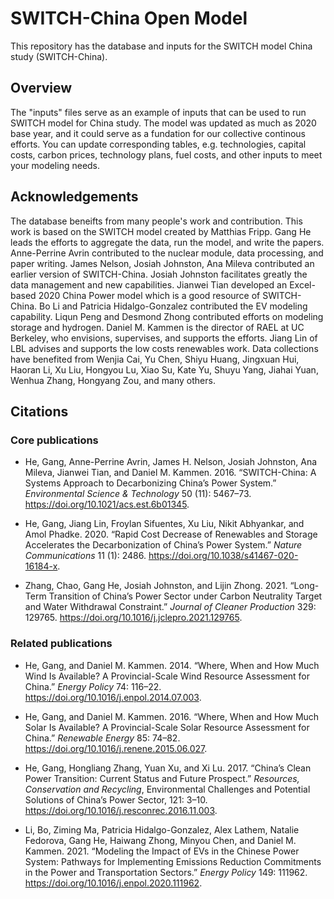 # SWITCH-China Open Model

This repository has the database and inputs for the SWITCH model China study (SWITCH-China).

## Overview

The "inputs" files serve as an example of inputs that can be used to run SWITCH model for China study. The model was updated as much as 2020 base year, and it could serve as a fundation for our collective continous efforts. You can update corresponding tables, e.g. technologies, capital costs, carbon prices, technology plans, fuel costs, and other inputs to meet your modeling needs. 

## Acknowledgements

The database beneifts from many people's work and contribution. This work is based on the SWITCH model created by Matthias Fripp. Gang He leads the efforts to aggregate the data, run the model, and write the papers. Anne-Perrine Avrin contributed to the nuclear module, data processing, and paper writing. James Nelson, Josiah Johnston, Ana Mileva contributed an earlier version of SWITCH-China. Josiah Johnston facilitates greatly the data management and new capabilities. Jianwei Tian developed an Excel-based 2020 China Power model which is a good resource of SWITCH-China. Bo Li and Patricia Hidalgo-Gonzalez contributed the EV modeling capability. Liqun Peng and Desmond Zhong contributed efforts on modeling storage and hydrogen. Daniel M. Kammen is the director of RAEL at UC Berkeley, who envisions, supervises, and supports the efforts. Jiang Lin of LBL advises and supports the low costs renewables work. Data collections have benefited from Wenjia Cai, Yu Chen, Shiyu Huang, Jingxuan Hui, Haoran Li, Xu Liu, Hongyou Lu, Xiao Su, Kate Yu, Shuyu Yang, Jiahai Yuan, Wenhua Zhang, Hongyang Zou, and many others.

## Citations

### Core publications

- He, Gang, Anne-Perrine Avrin, James H. Nelson, Josiah Johnston, Ana Mileva, Jianwei Tian, and Daniel M. Kammen. 2016. “SWITCH-China: A Systems Approach to Decarbonizing China’s Power System.” _Environmental Science & Technology_ 50 (11): 5467–73. <https://doi.org/10.1021/acs.est.6b01345>.

- He, Gang, Jiang Lin, Froylan Sifuentes, Xu Liu, Nikit Abhyankar, and Amol Phadke. 2020. “Rapid Cost Decrease of Renewables and Storage Accelerates the Decarbonization of China’s Power System.” _Nature Communications_ 11 (1): 2486. <https://doi.org/10.1038/s41467-020-16184-x>.

- Zhang, Chao, Gang He, Josiah Johnston, and Lijin Zhong. 2021. “Long-Term Transition of China’s Power Sector under Carbon Neutrality Target and Water Withdrawal Constraint.” _Journal of Cleaner Production_ 329: 129765. <https://doi.org/10.1016/j.jclepro.2021.129765>.

### Related publications

- He, Gang, and Daniel M. Kammen. 2014. “Where, When and How Much Wind Is Available? A Provincial-Scale Wind Resource Assessment for China.” _Energy Policy_ 74: 116–22. <https://doi.org/10.1016/j.enpol.2014.07.003>.

- He, Gang, and Daniel M. Kammen. 2016. “Where, When and How Much Solar Is Available? A Provincial-Scale Solar Resource Assessment for China.” _Renewable Energy_ 85: 74–82. <https://doi.org/10.1016/j.renene.2015.06.027>.

- He, Gang, Hongliang Zhang, Yuan Xu, and Xi Lu. 2017. “China’s Clean Power Transition: Current Status and Future Prospect.” _Resources, Conservation and Recycling_, Environmental Challenges and Potential Solutions of China’s Power Sector, 121: 3–10. <https://doi.org/10.1016/j.resconrec.2016.11.003>.

- Li, Bo, Ziming Ma, Patricia Hidalgo-Gonzalez, Alex Lathem, Natalie Fedorova, Gang He, Haiwang Zhong, Minyou Chen, and Daniel M. Kammen. 2021. “Modeling the Impact of EVs in the Chinese Power System: Pathways for Implementing Emissions Reduction Commitments in the Power and Transportation Sectors.” _Energy Policy_ 149: 111962. <https://doi.org/10.1016/j.enpol.2020.111962>.

